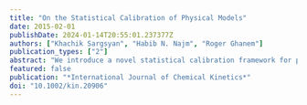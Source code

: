 ```yaml
---
title: "On the Statistical Calibration of Physical Models"
date: 2015-02-01
publishDate: 2024-01-14T20:55:01.237377Z
authors: ["Khachik Sargsyan", "Habib N. Najm", "Roger Ghanem"]
publication_types: ["2"]
abstract: "We introduce a novel statistical calibration framework for physical models, relying on probabilistic embedding of model discrepancy error within the model. For clarity of illustration, we take the measurement errors out of consideration, calibrating a chemical model of interest with respect to a more detailed model, considered as “truth” for the present purpose. We employ Bayesian statistical methods for such model‐to‐model calibration and demonstrate their capabilities on simple synthetic models, leading to a well‐defined parameter estimation problem that employs approximate Bayesian computation. The method is then demonstrated on two case studies for calibration of kinetic rate parameters for methane air chemistry, where ignition time information from a detailed elementary‐step kinetic model is used to estimate rate coefficients of a simple chemical mechanism. We show that the calibrated model predictions fit the data and that uncertainty in these predictions is consistent in a mean‐square sense with the discrepancy from the detailed model data."
featured: false
publication: "*International Journal of Chemical Kinetics*"
doi: "10.1002/kin.20906"
---
```


